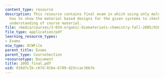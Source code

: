 ```yaml
---
content_type: resource
description: This resource contains final exam in which using only molecules students
  has to show the material based designs for the given systems to check the students
  understanding of course material.
file: /media/courses/3-034-organic-biomaterials-chemistry-fall-2005/916d7c1bc67d916e6709d23ccac36b7e_2005_final.pdf
file_type: application/pdf
learning_resource_types:
- Exams
ocw_type: OCWFile
parent_title: Exams
parent_type: CourseSection
resourcetype: Document
title: 2005_final.pdf
uid: 916d7c1b-c67d-916e-6709-d23ccac36b7e
---
```

